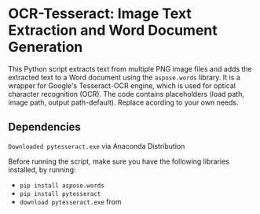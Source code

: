 # OCR-Tesseract: Image Text Extraction and Word Document Generation

This Python script extracts text from multiple PNG image files and adds the extracted text to a Word document using the `aspose.words` library. It is a wrapper for Google's Tesseract-OCR engine, which is used for optical character recognition (OCR).
The code contains placeholders (load path, image path, output path-default). Replace acording to your own needs.

## Dependencies
`Downloaded pytesseract.exe` via Anaconda Distribution

Before running the script, make sure you have the following libraries installed, by running:
- `pip install aspose.words`
- `pip install pytesseract`
- `download pytesseract.exe` from 
